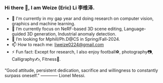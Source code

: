### Hi there 👋, I am Weize (Eric) Li 李维泽.


- 🔭 I'm currently in my gap year and doing research on computer vision, graphics and machine learning.  
- 🌱 I’m currently focus on NeRF-based 3D scene editing, Language-guided 3D generation, Industrial anomaly detection.  
- 🤔 I’m looking for Mphill/Ph.D@CS in Spring/Fall-2024. 
- 📫 How to reach me: liweize0224@gmail.com  
- ⚡ Fun fact: Except for research, I also enjoy football⚽, photography📷, Calligraphy✍️, Fitness💪.




“Good attitude, persistent dedication, sacrifice and willingness to constantly surpass oneself.” ———— Lionel Messi.
